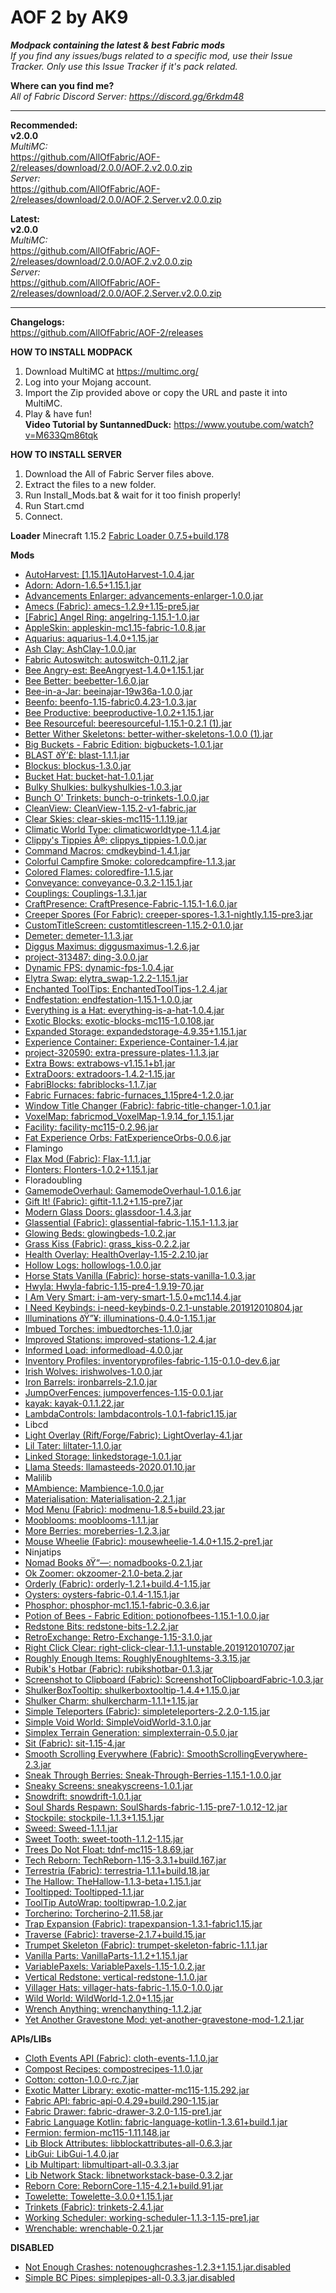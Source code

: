 # AOF 2 by AK9	
***Modpack containing the latest &amp; best Fabric mods***  
*If you find any issues/bugs related to a specific mod, use their Issue Tracker. Only use this Issue Tracker if it's pack related.* 

**Where can you find me?**  
*All of Fabric Discord Server: https://discord.gg/6rkdm48*	

----------------------------------------------------------------------------------------------------------------------------------------
**Recommended:**  
**v2.0.0**  
*MultiMC:*  
https://github.com/AllOfFabric/AOF-2/releases/download/2.0.0/AOF.2.v2.0.0.zip  
*Server:*  
https://github.com/AllOfFabric/AOF-2/releases/download/2.0.0/AOF.2.Server.v2.0.0.zip
  
  
**Latest:**  
**v2.0.0**  
*MultiMC:*  
https://github.com/AllOfFabric/AOF-2/releases/download/2.0.0/AOF.2.v2.0.0.zip  
*Server:*  
https://github.com/AllOfFabric/AOF-2/releases/download/2.0.0/AOF.2.Server.v2.0.0.zip

----------------------------------------------------------------------------------------------------------------------------------------

**Changelogs:**  
https://github.com/AllOfFabric/AOF-2/releases	


**HOW TO INSTALL MODPACK**	
1. Download MultiMC at https://multimc.org/	
2. Log into your Mojang account.	
3. Import the Zip provided above or copy the URL and paste it into MultiMC.	
4. Play & have fun!  
**Video Tutorial by SuntannedDuck:**
https://www.youtube.com/watch?v=M633Qm86tqk	

**HOW TO INSTALL SERVER**	
1. Download the All of Fabric Server files above.	
2. Extract the files to a new folder.	
3. Run Install_Mods.bat & wait for it too finish properly!
4. Run Start.cmd
5. Connect.

**Loader**
Minecraft 1.15.2
[Fabric Loader 0.7.5+build.178](https://fabricmc.net)

**Mods**
- [AutoHarvest: [1.15.1]AutoHarvest-1.0.4.jar](https://www.curseforge.com/minecraft/mc-mods/autoharvest)
- [Adorn: Adorn-1.6.5+1.15.1.jar](https://www.curseforge.com/minecraft/mc-mods/adorn)
- [Advancements Enlarger: advancements-enlarger-1.0.0.jar](https://www.curseforge.com/minecraft/mc-mods/advancements-enlarger)
- [Amecs (Fabric): amecs-1.2.9+1.15-pre5.jar](https://www.curseforge.com/minecraft/mc-mods/amecs)
- [[Fabric] Angel Ring: angelring-1.15.1-1.0.jar](https://www.curseforge.com/minecraft/mc-mods/angelringfabric)
- [AppleSkin: appleskin-mc1.15-fabric-1.0.8.jar](https://www.curseforge.com/minecraft/mc-mods/appleskin)
- [Aquarius: aquarius-1.4.0+1.15.jar](https://www.curseforge.com/minecraft/mc-mods/aquarius)
- [Ash Clay: AshClay-1.0.0.jar](https://www.curseforge.com/minecraft/mc-mods/ash-clay)
- [Fabric Autoswitch: autoswitch-0.11.2.jar](https://www.curseforge.com/minecraft/mc-mods/fabric-autoswitch)
- [Bee Angry-est: BeeAngryest-1.4.0+1.15.1.jar](https://www.curseforge.com/minecraft/mc-mods/bee-angry-est)
- [Bee Better: beebetter-1.6.0.jar](https://www.curseforge.com/minecraft/mc-mods/bee-better)
- [Bee-in-a-Jar: beeinajar-19w36a-1.0.0.jar](https://www.curseforge.com/minecraft/mc-mods/bee-in-a-jar)
- [Beenfo: beenfo-1.15-fabric0.4.23-1.0.3.jar](https://www.curseforge.com/minecraft/mc-mods/beenfo)
- [Bee Productive: beeproductive-1.0.2+1.15.1.jar](https://www.curseforge.com/minecraft/mc-mods/bee-productive)
- [Bee Resourceful: beeresourceful-1.15.1-0.2.1 (1).jar](https://www.curseforge.com/minecraft/mc-mods/bee-resourceful)
- [Better Wither Skeletons: better-wither-skeletons-1.0.0 (1).jar](https://www.curseforge.com/minecraft/mc-mods/better-wither-skeletons)
- [Big Buckets - Fabric Edition: bigbuckets-1.0.1.jar](https://www.curseforge.com/minecraft/mc-mods/bigbuckets-fabric)
- [BLAST ðŸ’£: blast-1.1.1.jar](https://www.curseforge.com/minecraft/mc-mods/blast)
- [Blockus: blockus-1.3.0.jar](https://www.curseforge.com/minecraft/mc-mods/blockus)
- [Bucket Hat: bucket-hat-1.0.1.jar](https://www.curseforge.com/minecraft/mc-mods/bucket-hat)
- [Bulky Shulkies: bulkyshulkies-1.0.3.jar](https://www.curseforge.com/minecraft/mc-mods/bulky-shulkies)
- [Bunch O' Trinkets: bunch-o-trinkets-1.0.0.jar](https://www.curseforge.com/minecraft/mc-mods/bunch-o-trinkets)
- [CleanView: CleanView-1.15.2-v1-fabric.jar](https://www.curseforge.com/minecraft/mc-mods/cleanview)
- [Clear Skies: clear-skies-mc115-1.1.19.jar](https://www.curseforge.com/minecraft/mc-mods/clear-skies)
- [Climatic World Type: climaticworldtype-1.1.4.jar](https://www.curseforge.com/minecraft/mc-mods/climatic-world-type)
- [Clippy's Tippies Â®: clippys_tippies-1.0.0.jar](https://www.curseforge.com/minecraft/mc-mods/clippys-tippies)
- [Command Macros: cmdkeybind-1.4.1.jar](https://www.curseforge.com/minecraft/mc-mods/command-macros)
- [Colorful Campfire Smoke: coloredcampfire-1.1.3.jar](https://www.curseforge.com/minecraft/mc-mods/colorful-campfire-smoke)
- [Colored Flames: coloredfire-1.1.5.jar](https://www.curseforge.com/minecraft/mc-mods/colored-flames)
- [Conveyance: conveyance-0.3.2-1.15.1.jar](https://www.curseforge.com/minecraft/mc-mods/conveyance)
- [Couplings: Couplings-1.3.1.jar](https://www.curseforge.com/minecraft/mc-mods/couplings)
- [CraftPresence: CraftPresence-Fabric-1.15.1-1.6.0.jar](https://www.curseforge.com/minecraft/mc-mods/craftpresence)
- [Creeper Spores (For Fabric): creeper-spores-1.3.1-nightly.1.15-pre3.jar](https://www.curseforge.com/minecraft/mc-mods/creeper-spores)
- [CustomTitleScreen: customtitlescreen-1.15.2-0.1.0.jar](https://www.curseforge.com/minecraft/mc-mods/customtitlescreen)
- [Demeter: demeter-1.1.3.jar](https://www.curseforge.com/minecraft/mc-mods/demeter)
- [Diggus Maximus: diggusmaximus-1.2.6.jar](https://www.curseforge.com/minecraft/mc-mods/diggus-maximus)
- [project-313487: ding-3.0.0.jar](https://www.curseforge.com/minecraft/mc-mods/project-313487)
- [Dynamic FPS: dynamic-fps-1.0.4.jar](https://www.curseforge.com/minecraft/mc-mods/dynamic-fps)
- [Elytra Swap: elytra_swap-1.2.2-1.15.1.jar](https://www.curseforge.com/minecraft/mc-mods/elytra-swap)
- [Enchanted ToolTips: EnchantedToolTips-1.2.4.jar](https://www.curseforge.com/minecraft/mc-mods/enchanted-tooltips)
- [Endfestation: endfestation-1.15.1-1.0.0.jar](https://www.curseforge.com/minecraft/mc-mods/endfestation)
- [Everything is a Hat: everything-is-a-hat-1.0.4.jar](https://www.curseforge.com/minecraft/mc-mods/everything-is-a-hat)
- [Exotic Blocks: exotic-blocks-mc115-1.0.108.jar](https://www.curseforge.com/minecraft/mc-mods/exotic-blocks)
- [Expanded Storage: expandedstorage-4.9.35+1.15.1.jar](https://www.curseforge.com/minecraft/mc-mods/expanded-storage)
- [Experience Container: Experience-Container-1.4.jar](https://www.curseforge.com/minecraft/mc-mods/experience-container)
- [project-320590: extra-pressure-plates-1.1.3.jar](https://www.curseforge.com/minecraft/mc-mods/project-320590)
- [Extra Bows: extrabows-v1.15.1+b1.jar](https://www.curseforge.com/minecraft/mc-mods/extra-bows)
- [ExtraDoors: extradoors-1.4.2-1.15.jar](https://www.curseforge.com/minecraft/mc-mods/extradoors)
- [FabriBlocks: fabriblocks-1.1.7.jar](https://www.curseforge.com/minecraft/mc-mods/fabriblocks)
- [Fabric Furnaces: fabric-furnaces_1.15pre4-1.2.0.jar](https://www.curseforge.com/minecraft/mc-mods/fabric-furnaces)
- [Window Title Changer (Fabric): fabric-title-changer-1.0.1.jar](https://www.curseforge.com/minecraft/mc-mods/fabric-title-changer)
- [VoxelMap: fabricmod_VoxelMap-1.9.14_for_1.15.1.jar](https://www.curseforge.com/minecraft/mc-mods/voxelmap)
- [Facility: facility-mc115-0.2.96.jar](https://www.curseforge.com/minecraft/mc-mods/facility)
- [Fat Experience Orbs: FatExperienceOrbs-0.0.6.jar](https://www.curseforge.com/minecraft/mc-mods/fat-experience-orbs)
- Flamingo
- [Flax Mod (Fabric): Flax-1.1.1.jar](https://www.curseforge.com/minecraft/mc-mods/flax-mod-fabric)
- [Flonters: Flonters-1.0.2+1.15.1.jar](https://www.curseforge.com/minecraft/mc-mods/flonters)
- Floradoubling
- [GamemodeOverhaul: GamemodeOverhaul-1.0.1.6.jar](https://www.curseforge.com/minecraft/mc-mods/gamemodeoverhaul)
- [Gift It! (Fabric): giftit-1.1.2+1.15-pre7.jar](https://www.curseforge.com/minecraft/mc-mods/gift-it)
- [Modern Glass Doors: glassdoor-1.4.3.jar](https://www.curseforge.com/minecraft/mc-mods/modern-glass-doors)
- [Glassential (Fabric): glassential-fabric-1.15.1-1.1.3.jar](https://www.curseforge.com/minecraft/mc-mods/glassential-fabric)
- [Glowing Beds: glowingbeds-1.0.2.jar](https://www.curseforge.com/minecraft/mc-mods/glowing-beds)
- [Grass Kiss (Fabric): grass_kiss-0.2.2.jar](https://www.curseforge.com/minecraft/mc-mods/grass-kiss)
- [Health Overlay: HealthOverlay-1.15-2.2.10.jar](https://www.curseforge.com/minecraft/mc-mods/health-overlay)
- [Hollow Logs: hollowlogs-1.0.0.jar](https://www.curseforge.com/minecraft/mc-mods/hollow-logs)
- [Horse Stats Vanilla (Fabric): horse-stats-vanilla-1.0.3.jar](https://www.curseforge.com/minecraft/mc-mods/horsestatsvanilla)
- [Hwyla: Hwyla-fabric-1.15-pre4-1.9.19-70.jar](https://www.curseforge.com/minecraft/mc-mods/hwyla)
- [I Am Very Smart: i-am-very-smart-1.5.0+mc1.14.4.jar](https://www.curseforge.com/minecraft/mc-mods/i-am-very-smart)
- [I Need Keybinds: i-need-keybinds-0.2.1-unstable.201912010804.jar](https://www.curseforge.com/minecraft/mc-mods/i-need-keybinds)
- [Illuminations ðŸ”¥: illuminations-0.4.0-1.15.1.jar](https://www.curseforge.com/minecraft/mc-mods/illuminations)
- [Imbued Torches: imbuedtorches-1.1.0.jar](https://www.curseforge.com/minecraft/mc-mods/imbued-torches)
- [Improved Stations: improved-stations-1.2.4.jar](https://www.curseforge.com/minecraft/mc-mods/improved-stations)
- [Informed Load: informedload-4.0.0.jar](https://www.curseforge.com/minecraft/mc-mods/informed-load)
- [Inventory Profiles: inventoryprofiles-fabric-1.15-0.1.0-dev.6.jar](https://www.curseforge.com/minecraft/mc-mods/inventory-profiles)
- [Irish Wolves: irishwolves-1.0.0.jar](https://www.curseforge.com/minecraft/mc-mods/irish-wolves)
- [Iron Barrels: ironbarrels-2.1.0.jar](https://www.curseforge.com/minecraft/mc-mods/iron-barrels)
- [JumpOverFences: jumpoverfences-1.15-0.0.1.jar](https://www.curseforge.com/minecraft/mc-mods/jumpoverfences)
- [kayak: kayak-0.1.1.22.jar](https://www.curseforge.com/minecraft/mc-mods/kayak)
- [LambdaControls: lambdacontrols-1.0.1-fabric1.15.jar](https://www.curseforge.com/minecraft/mc-mods/lambdacontrols)
- Libcd
- [Light Overlay (Rift/Forge/Fabric): LightOverlay-4.1.jar](https://www.curseforge.com/minecraft/mc-mods/light-overlay)
- [Lil Tater: liltater-1.1.0.jar](https://www.curseforge.com/minecraft/mc-mods/lil-tater)
- [Linked Storage: linkedstorage-1.0.1.jar](https://www.curseforge.com/minecraft/mc-mods/linked-storage)
- [Llama Steeds: llamasteeds-2020.01.10.jar](https://www.curseforge.com/minecraft/mc-mods/llama-steeds)
- Malilib
- [MAmbience: Mambience-1.0.0.jar](https://www.curseforge.com/minecraft/mc-mods/mambience)
- [Materialisation: Materialisation-2.2.1.jar](https://www.curseforge.com/minecraft/mc-mods/materialisation)
- [Mod Menu (Fabric): modmenu-1.8.5+build.23.jar](https://www.curseforge.com/minecraft/mc-mods/modmenu)
- [Mooblooms: mooblooms-1.1.1.jar](https://www.curseforge.com/minecraft/mc-mods/mooblooms)
- [More Berries: moreberries-1.2.3.jar](https://www.curseforge.com/minecraft/mc-mods/more-berries)
- [Mouse Wheelie (Fabric): mousewheelie-1.4.0+1.15.2-pre1.jar](https://www.curseforge.com/minecraft/mc-mods/mouse-wheelie)
- Ninjatips
- [Nomad Books ðŸ“—: nomadbooks-0.2.1.jar](https://www.curseforge.com/minecraft/mc-mods/nomadbooks)
- [Ok Zoomer: okzoomer-2.1.0-beta.2.jar](https://www.curseforge.com/minecraft/mc-mods/ok-zoomer)
- [Orderly (Fabric): orderly-1.2.1+build.4-1.15.jar](https://www.curseforge.com/minecraft/mc-mods/orderly)
- [Oysters: oysters-fabric-0.1.4-1.15.1.jar](https://www.curseforge.com/minecraft/mc-mods/oysters)
- [Phosphor: phosphor-mc1.15.1-fabric-0.3.6.jar](https://www.curseforge.com/minecraft/mc-mods/phosphor)
- [Potion of Bees - Fabric Edition: potionofbees-1.15.1-1.0.0.jar](https://www.curseforge.com/minecraft/mc-mods/potion-of-bees-fabric)
- [Redstone Bits: redstone-bits-1.2.2.jar](https://www.curseforge.com/minecraft/mc-mods/redstone-bits)
- [RetroExchange: Retro-Exchange-1.15-3.1.0.jar](https://www.curseforge.com/minecraft/mc-mods/retroexchange)
- [Right Click Clear: right-click-clear-1.1.1-unstable.201912010707.jar](https://www.curseforge.com/minecraft/mc-mods/right-click-clear)
- [Roughly Enough Items: RoughlyEnoughItems-3.3.15.jar](https://www.curseforge.com/minecraft/mc-mods/roughly-enough-items)
- [Rubik's Hotbar (Fabric): rubikshotbar-0.1.3.jar](https://www.curseforge.com/minecraft/mc-mods/rubiks-hotbar)
- [Screenshot to Clipboard (Fabric): ScreenshotToClipboardFabric-1.0.3.jar](https://www.curseforge.com/minecraft/mc-mods/screenshot-to-clipboard-fabric)
- [ShulkerBoxTooltip: shulkerboxtooltip-1.4.4+1.15.0.jar](https://www.curseforge.com/minecraft/mc-mods/shulkerboxtooltip)
- [Shulker Charm: shulkercharm-1.1.1+1.15.jar](https://www.curseforge.com/minecraft/mc-mods/shulker-charm)
- [Simple Teleporters (Fabric): simpleteleporters-2.2.0-1.15.jar](https://www.curseforge.com/minecraft/mc-mods/simple-teleporters-fabric)
- [Simple Void World: SimpleVoidWorld-3.1.0.jar](https://www.curseforge.com/minecraft/mc-mods/simple-void-world)
- [Simplex Terrain Generation: simplexterrain-0.5.0.jar](https://www.curseforge.com/minecraft/mc-mods/simplex-terrain-generation)
- [Sit (Fabric): sit-1.15-4.jar](https://www.curseforge.com/minecraft/mc-mods/sit-fabric)
- [Smooth Scrolling Everywhere (Fabric): SmoothScrollingEverywhere-2.3.jar](https://www.curseforge.com/minecraft/mc-mods/smooth-scrolling-everywhere-fabric)
- [Sneak Through Berries: Sneak-Through-Berries-1.15.1-1.0.0.jar](https://www.curseforge.com/minecraft/mc-mods/sneak-through-berries-forge)
- [Sneaky Screens: sneakyscreens-1.0.1.jar](https://www.curseforge.com/minecraft/mc-mods/sneaky-screens)
- [Snowdrift: snowdrift-1.0.1.jar](https://www.curseforge.com/minecraft/mc-mods/snowdrift)
- [Soul Shards Respawn: SoulShards-fabric-1.15-pre7-1.0.12-12.jar](https://www.curseforge.com/minecraft/mc-mods/soul-shards-respawn)
- [Stockpile: stockpile-1.1.3+1.15.1.jar](https://www.curseforge.com/minecraft/mc-mods/stockpile)
- [Sweed: Sweed-1.1.1.jar](https://www.curseforge.com/minecraft/mc-mods/sweed)
- [Sweet Tooth: sweet-tooth-1.1.2-1.15.jar](https://www.curseforge.com/minecraft/mc-mods/sweet-tooth)
- [Trees Do Not Float: tdnf-mc115-1.8.69.jar](https://www.curseforge.com/minecraft/mc-mods/trees-do-not-float)
- [Tech Reborn: TechReborn-1.15-3.3.1+build.167.jar](https://www.curseforge.com/minecraft/mc-mods/techreborn)
- [Terrestria (Fabric): terrestria-1.1.1+build.18.jar](https://www.curseforge.com/minecraft/mc-mods/terrestria)
- [The Hallow: TheHallow-1.1.3-beta+1.15.1.jar](https://www.curseforge.com/minecraft/mc-mods/the-hallow)
- [Tooltipped: Tooltipped-1.1.jar](https://www.curseforge.com/minecraft/mc-mods/tooltipped)
- [ToolTip AutoWrap: tooltipwrap-1.0.2.jar](https://www.curseforge.com/minecraft/mc-mods/tooltip-autowrap)
- [Torcherino: Torcherino-2.11.58.jar](https://www.curseforge.com/minecraft/mc-mods/torcherino)
- [Trap Expansion  (Fabric): trapexpansion-1.3.1-fabric1.15.jar](https://www.curseforge.com/minecraft/mc-mods/trap-expansion-fabric)
- [Traverse (Fabric): traverse-2.1.7+build.15.jar](https://www.curseforge.com/minecraft/mc-mods/traverse)
- [Trumpet Skeleton (Fabric): trumpet-skeleton-fabric-1.1.1.jar](https://www.curseforge.com/minecraft/mc-mods/trumpet-skeleton-fabric)
- [Vanilla Parts: VanillaParts-1.1.2+1.15.1.jar](https://www.curseforge.com/minecraft/mc-mods/vanilla-parts)
- [VariablePaxels: VariablePaxels-1.15-1.0.2.jar](https://www.curseforge.com/minecraft/mc-mods/variablepaxels)
- [Vertical Redstone: vertical-redstone-1.1.0.jar](https://www.curseforge.com/minecraft/mc-mods/vertical-redstone)
- [Villager Hats: villager-hats-fabric-1.15.0-1.0.0.jar](https://www.curseforge.com/minecraft/mc-mods/villager-hats)
- [Wild World: WildWorld-1.2.0+1.15.jar](https://www.curseforge.com/minecraft/mc-mods/wild-world)
- [Wrench Anything: wrenchanything-1.1.2.jar](https://www.curseforge.com/minecraft/mc-mods/wrench-anything)
- [Yet Another Gravestone Mod: yet-another-gravestone-mod-1.2.1.jar](https://www.curseforge.com/minecraft/mc-mods/yet-another-gravestone-mod)

**APIs/LIBs**
- [Cloth Events API (Fabric): cloth-events-1.1.0.jar](https://www.curseforge.com/minecraft/mc-mods/cloth)
- [Compost Recipes: compostrecipes-1.1.0.jar](https://www.curseforge.com/minecraft/mc-mods/compost-recipes)
- [Cotton: cotton-1.0.0-rc.7.jar](https://www.curseforge.com/minecraft/mc-mods/cotton)
- [Exotic Matter Library: exotic-matter-mc115-1.15.292.jar](https://www.curseforge.com/minecraft/mc-mods/exotic-matter-library)
- [Fabric API: fabric-api-0.4.29+build.290-1.15.jar](https://www.curseforge.com/minecraft/mc-mods/fabric-api)
- [Fabric Drawer: fabric-drawer-3.2.0-1.15-pre1.jar](https://www.curseforge.com/minecraft/mc-mods/fabric-drawer)
- [Fabric Language Kotlin: fabric-language-kotlin-1.3.61+build.1.jar](https://www.curseforge.com/minecraft/mc-mods/fabric-language-kotlin)
- [Fermion: fermion-mc115-1.11.148.jar](https://www.curseforge.com/minecraft/mc-mods/fermion)
- [Lib Block Attributes: libblockattributes-all-0.6.3.jar](https://www.curseforge.com/minecraft/mc-mods/libblockattributes)
- [LibGui: LibGui-1.4.0.jar](https://www.curseforge.com/minecraft/mc-mods/libgui)
- [Lib Multipart: libmultipart-all-0.3.3.jar](https://www.curseforge.com/minecraft/mc-mods/lib-multipart)
- [Lib Network Stack: libnetworkstack-base-0.3.2.jar](https://www.curseforge.com/minecraft/mc-mods/lib-network-stack)
- [Reborn Core: RebornCore-1.15-4.2.1+build.91.jar](https://www.curseforge.com/minecraft/mc-mods/reborncore)
- [Towelette: Towelette-3.0.0+1.15.1.jar](https://www.curseforge.com/minecraft/mc-mods/towelette)
- [Trinkets (Fabric): trinkets-2.4.1.jar](https://www.curseforge.com/minecraft/mc-mods/trinkets-fabric)
- [Working Scheduler: working-scheduler-1.1.3-1.15-pre1.jar](https://www.curseforge.com/minecraft/mc-mods/working-scheduler)
- [Wrenchable: wrenchable-0.2.1.jar](https://www.curseforge.com/minecraft/mc-mods/wrenchable)

**DISABLED**
- [Not Enough Crashes: notenoughcrashes-1.2.3+1.15.1.jar.disabled](https://www.curseforge.com/minecraft/mc-mods/not-enough-crashes)
- [Simple BC Pipes: simplepipes-all-0.3.3.jar.disabled](https://www.curseforge.com/minecraft/mc-mods/simplepipes)
